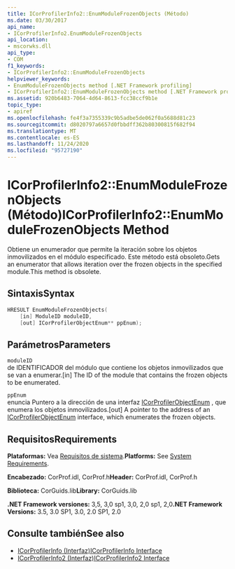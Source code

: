 ```yaml
---
title: ICorProfilerInfo2::EnumModuleFrozenObjects (Método)
ms.date: 03/30/2017
api_name:
- ICorProfilerInfo2.EnumModuleFrozenObjects
api_location:
- mscorwks.dll
api_type:
- COM
f1_keywords:
- ICorProfilerInfo2::EnumModuleFrozenObjects
helpviewer_keywords:
- EnumModuleFrozenObjects method [.NET Framework profiling]
- ICorProfilerInfo2::EnumModuleFrozenObjects method [.NET Framework profiling]
ms.assetid: 920b6483-7064-4d64-8613-fcc38ccf9b1e
topic_type:
- apiref
ms.openlocfilehash: fe4f3a7355339c9b5adbe5de062f0a5688d81c23
ms.sourcegitcommit: d8020797a6657d0fbbdff362b80300815f682f94
ms.translationtype: MT
ms.contentlocale: es-ES
ms.lasthandoff: 11/24/2020
ms.locfileid: "95727190"
---
```

# <a name="icorprofilerinfo2enummodulefrozenobjects-method"></a><span data-ttu-id="2c9b8-102">ICorProfilerInfo2::EnumModuleFrozenObjects (Método)</span><span class="sxs-lookup"><span data-stu-id="2c9b8-102">ICorProfilerInfo2::EnumModuleFrozenObjects Method</span></span>

<span data-ttu-id="2c9b8-103">Obtiene un enumerador que permite la iteración sobre los objetos inmovilizados en el módulo especificado. Este método está obsoleto.</span><span class="sxs-lookup"><span data-stu-id="2c9b8-103">Gets an enumerator that allows iteration over the frozen objects in the specified module.This method is obsolete.</span></span>  
  
## <a name="syntax"></a><span data-ttu-id="2c9b8-104">Sintaxis</span><span class="sxs-lookup"><span data-stu-id="2c9b8-104">Syntax</span></span>  
  
```cpp  
HRESULT EnumModuleFrozenObjects(  
    [in] ModuleID moduleID,  
    [out] ICorProfilerObjectEnum** ppEnum);  
```  
  
## <a name="parameters"></a><span data-ttu-id="2c9b8-105">Parámetros</span><span class="sxs-lookup"><span data-stu-id="2c9b8-105">Parameters</span></span>  

 `moduleID`  
 <span data-ttu-id="2c9b8-106">de IDENTIFICADOR del módulo que contiene los objetos inmovilizados que se van a enumerar.</span><span class="sxs-lookup"><span data-stu-id="2c9b8-106">[in] The ID of the module that contains the frozen objects to be enumerated.</span></span>  
  
 `ppEnum`  
 <span data-ttu-id="2c9b8-107">enuncia Puntero a la dirección de una interfaz [ICorProfilerObjectEnum](icorprofilerobjectenum-interface.md) , que enumera los objetos inmovilizados.</span><span class="sxs-lookup"><span data-stu-id="2c9b8-107">[out] A pointer to the address of an [ICorProfilerObjectEnum](icorprofilerobjectenum-interface.md) interface, which enumerates the frozen objects.</span></span>  
  
## <a name="requirements"></a><span data-ttu-id="2c9b8-108">Requisitos</span><span class="sxs-lookup"><span data-stu-id="2c9b8-108">Requirements</span></span>  

 <span data-ttu-id="2c9b8-109">**Plataformas:** Vea [Requisitos de sistema](../../get-started/system-requirements.md).</span><span class="sxs-lookup"><span data-stu-id="2c9b8-109">**Platforms:** See [System Requirements](../../get-started/system-requirements.md).</span></span>  
  
 <span data-ttu-id="2c9b8-110">**Encabezado:** CorProf.idl, CorProf.h</span><span class="sxs-lookup"><span data-stu-id="2c9b8-110">**Header:** CorProf.idl, CorProf.h</span></span>  
  
 <span data-ttu-id="2c9b8-111">**Biblioteca:** CorGuids.lib</span><span class="sxs-lookup"><span data-stu-id="2c9b8-111">**Library:** CorGuids.lib</span></span>  
  
 <span data-ttu-id="2c9b8-112">**.NET Framework versiones:** 3,5, 3,0 sp1, 3,0, 2,0 sp1, 2,0</span><span class="sxs-lookup"><span data-stu-id="2c9b8-112">**.NET Framework Versions:** 3.5, 3.0 SP1, 3.0, 2.0 SP1, 2.0</span></span>  
  
## <a name="see-also"></a><span data-ttu-id="2c9b8-113">Consulte también</span><span class="sxs-lookup"><span data-stu-id="2c9b8-113">See also</span></span>

- [<span data-ttu-id="2c9b8-114">ICorProfilerInfo (Interfaz)</span><span class="sxs-lookup"><span data-stu-id="2c9b8-114">ICorProfilerInfo Interface</span></span>](icorprofilerinfo-interface.md)
- [<span data-ttu-id="2c9b8-115">ICorProfilerInfo2 (Interfaz)</span><span class="sxs-lookup"><span data-stu-id="2c9b8-115">ICorProfilerInfo2 Interface</span></span>](icorprofilerinfo2-interface.md)
